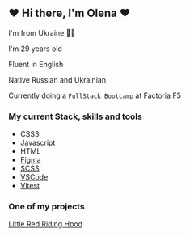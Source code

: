## ❤️ Hi there, I'm Olena ❤️

I'm from Ukraine 💙💛

I'm 29 years old

Fluent in English

Native Russian and Ukrainian

Currently doing a `FullStack Bootcamp` at [Factoria F5](https://factoriaf5.org/)

### My current Stack, skills and tools
- CSS3
- Javascript
- HTML
- [Figma](https://figma.com)
- [SCSS](https://sass-lang.com/)
- [VSCode](https://code.visualstudio.com/)
- [Vitest](https://vitest.dev/)

### One of my projects

[Little Red Riding Hood](https://olenaandrushchenko.github.io/Little-Red-Riding-Hood/)

